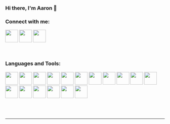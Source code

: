 ### Hi there, I'm Aaron 👋 

### Connect with me:

[<img width = 40 height = 40 src="https://img.icons8.com/ios-filled/75/000000/codepen.png"/>][website]
[<img width = 40 height = 40 src="https://img.icons8.com/fluency/75/000000/linkedin.png"/>][linkedin]
[<img width = 40 height = 40 src="https://img.icons8.com/color/75/000000/instagram.png"/>][instagram]

<br/>

### Languages and Tools:        

<p align="left">
<img width = 40 height = 40 src="https://cdn.jsdelivr.net/gh/devicons/devicon/icons/css3/css3-original.svg" />
<img width = 40 height = 40 src="https://cdn.jsdelivr.net/gh/devicons/devicon/icons/html5/html5-original.svg" />
<img width = 40 height = 40 src="https://cdn.jsdelivr.net/gh/devicons/devicon/icons/php/php-original.svg" />
<img width = 40 height = 40 src="https://cdn.jsdelivr.net/gh/devicons/devicon/icons/javascript/javascript-original.svg" />
<img width = 40 height = 40 src="https://cdn.jsdelivr.net/gh/devicons/devicon/icons/bootstrap/bootstrap-plain-wordmark.svg" />
<img width = 40 height = 40 src="https://cdn.jsdelivr.net/gh/devicons/devicon/icons/mongodb/mongodb-original-wordmark.svg" />
<img width = 40 height = 40 src="https://cdn.jsdelivr.net/gh/devicons/devicon/icons/python/python-original.svg" />
<img width = 40 height = 40 src="https://cdn.jsdelivr.net/gh/devicons/devicon/icons/photoshop/photoshop-line.svg" />
<img width = 40 height = 40 src="https://cdn.jsdelivr.net/gh/devicons/devicon/icons/java/java-original.svg" />
<img width = 40 height = 40 src="https://cdn.jsdelivr.net/gh/devicons/devicon/icons/c/c-original.svg" />

<img width = 40 height = 40 src="https://cdn.jsdelivr.net/gh/devicons/devicon/icons/cplusplus/cplusplus-original.svg" />
<img width = 40 height = 40 src="https://cdn.jsdelivr.net/gh/devicons/devicon/icons/csharp/csharp-original.svg" />
<img width = 40 height = 40 src="https://cdn.jsdelivr.net/gh/devicons/devicon/icons/dotnetcore/dotnetcore-plain.svg" />
<img width = 40 height = 40 src="https://cdn.jsdelivr.net/gh/devicons/devicon/icons/flask/flask-original.svg" />
<img width = 40 height = 40 src="https://cdn.jsdelivr.net/gh/devicons/devicon/icons/git/git-original.svg" />
<img width = 40 height = 40 src="https://cdn.jsdelivr.net/gh/devicons/devicon/icons/unity/unity-original.svg" />
<img width = 40 height = 40 src="https://cdn.jsdelivr.net/gh/devicons/devicon/icons/vscode/vscode-plain.svg" />
</p>
<br />
<br />

---


[website]: https://codepen.io/aaronroyan
[instagram]: https://instagram.com/adjroyan
[linkedin]: https://linkedin.com/in/codeSTACKr
